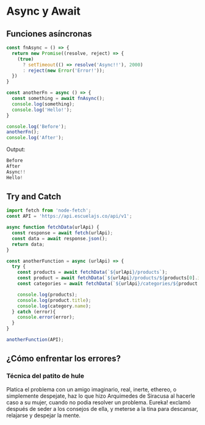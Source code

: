 # Async y Await

## Funciones asíncronas

```javascript
const fnAsync = () => {
  return new Promise((resolve, reject) => {
    (true)
      ? setTimeout(() => resolve('Async!!'), 2000)
      : reject(new Error('Error!'));
  })
}

const anotherFn = async () => {
  const something = await fnAsync();
  console.log(something);
  console.log('Hello!');
}

console.log('Before');
anotherFn();
console.log('After');
```

Output:

```javascript
Before
After
Async!!
Hello!
```

## Try and Catch

```javascript
import fetch from 'node-fetch';
const API = 'https://api.escuelajs.co/api/v1';

async function fetchData(urlApi) {
  const response = await fetch(urlApi);
  const data = await response.json();
  return data;
}

const anotherFunction = async (urlApi) => {
  try {
    const products = await fetchData(`${urlApi}/products`);
    const product = await fetchData(`${urlApi}/products/${products[0].id}`);
    const categories = await fetchData(`${urlApi}/categories/${product.category.id}`);

    console.log(products);
    console.log(product.title);
    console.log(category.name);
  } catch (error){
    console.error(error);
  }
}

anotherFunction(API);
```

## ¿Cómo enfrentar los errores?

### Técnica del patito de hule

Platica el problema con un amigo imaginario, real, inerte, ethereo, o simplemente despejate, haz lo que hizo Arquimedes de Siracusa al hacerle caso a su mujer, cuando no podia resolver un problema. Eureka! exclamó después de seder a los consejos de ella, y meterse a la tina para descansar, relajarse y despejar la mente.